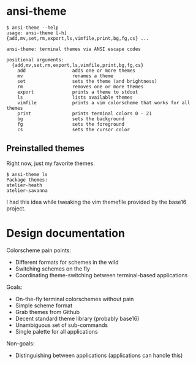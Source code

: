 # ansi-theme

```
$ ansi-theme --help
usage: ansi-theme [-h] {add,mv,set,rm,export,ls,vimfile,print,bg,fg,cs} ...

ansi-theme: terminal themes via ANSI escape codes

positional arguments:
  {add,mv,set,rm,export,ls,vimfile,print,bg,fg,cs}
    add                 adds one or more themes
    mv                  renames a theme
    set                 sets the theme (and brightness)
    rm                  removes one or more themes
    export              prints a theme to stdout
    ls                  lists available themes
    vimfile             prints a vim colorscheme that works for all themes
    print               prints terminal colors 0 - 21
    bg                  sets the background
    fg                  sets the foreground
    cs                  sets the cursor color
```

## Preinstalled themes
Right now, just my favorite themes.
```
$ ansi-theme ls
Package themes:
atelier-heath
atelier-savanna
```

I had this idea while tweaking the vim themefile provided by the base16 project.

# Design documentation

Colorscheme pain points:
* Different formats for schemes in the wild
* Switching schemes on the fly
* Coordinating theme-switching between terminal-based applications

Goals:
* On-the-fly terminal colorschemes without pain
* Simple scheme format
* Grab themes from Github
* Decent standard theme library (probably base16)
* Unambiguous set of sub-commands
* Single palette for all applications

Non-goals:
* Distinguishing between applications (applications can handle this)
